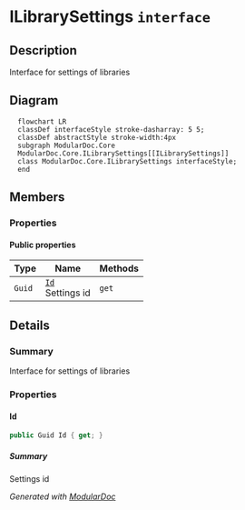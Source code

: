 # ILibrarySettings `interface`

## Description
Interface for settings of libraries

## Diagram
```mermaid
  flowchart LR
  classDef interfaceStyle stroke-dasharray: 5 5;
  classDef abstractStyle stroke-width:4px
  subgraph ModularDoc.Core
  ModularDoc.Core.ILibrarySettings[[ILibrarySettings]]
  class ModularDoc.Core.ILibrarySettings interfaceStyle;
  end
```

## Members
### Properties
#### Public  properties
| Type | Name | Methods |
| --- | --- | --- |
| `Guid` | [`Id`](#id)<br>Settings id | `get` |

## Details
### Summary
Interface for settings of libraries

### Properties
#### Id
```csharp
public Guid Id { get; }
```
##### Summary
Settings id

*Generated with* [*ModularDoc*](https://github.com/hailstorm75/ModularDoc)
